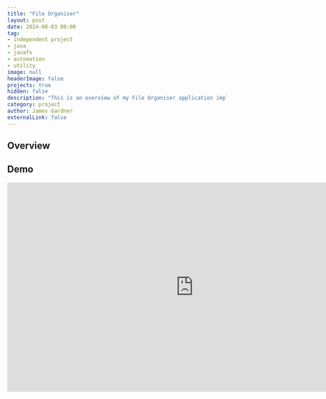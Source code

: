 ```yaml
---
title: "File Organiser"
layout: post
date: 2024-08-03 00:00
tag:
- independent project
- java
- javafx
- automation
- utility
image: null
headerImage: false
projects: true
hidden: false 
description: "This is an overview of my File Organiser application implementing JavaFX."
category: project
author: James Gardner 
externalLink: false
---
```

## Overview

## Demo
<p align="center">
    <iframe width="854" height="480" src="https://www.youtube.com/embed/52Sh7ziHpgo?si=awifpLeT6ZuMV77o" title="YouTube video player" frameborder="0" allow="accelerometer; autoplay; clipboard-write; encrypted-media; gyroscope; picture-in-picture; web-share" allowfullscreen></iframe>
</p>
